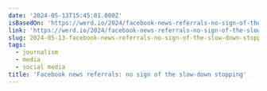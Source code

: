 ```yaml
---
date: '2024-05-13T15:45:01.000Z'
isBasedOn: 'https://werd.io/2024/facebook-news-referrals-no-sign-of-the-slow-down-stopping'
link: 'https://werd.io/2024/facebook-news-referrals-no-sign-of-the-slow-down-stopping'
slug: 2024-05-13-facebook-news-referrals-no-sign-of-the-slow-down-stopping
tags:
  - journalism
  - media
  - social media
title: 'Facebook news referrals: no sign of the slow-down stopping'
---
```

